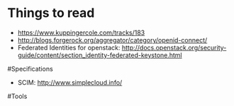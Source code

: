# Things to read
* https://www.kuppingercole.com/tracks/183
* http://blogs.forgerock.org/aggregator/category/openid-connect/
* Federated Identities for openstack: http://docs.openstack.org/security-guide/content/section_identity-federated-keystone.html

#Specifications
* SCIM: http://www.simplecloud.info/

#Tools